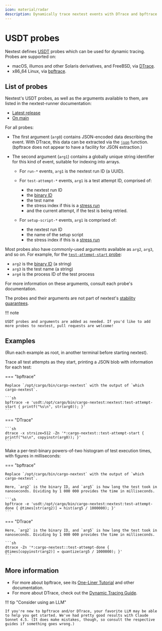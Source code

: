 ```yaml
---
icon: material/radar
description: Dynamically trace nextest events with DTrace and bpftrace.
---
```


# USDT probes

<!-- md:version 0.9.107 -->

Nextest defines [USDT](https://docs.rs/usdt/) probes which can be used for dynamic tracing. Probes are supported on:

* macOS, illumos and other Solaris derivatives, and FreeBSD, via [DTrace](https://dtrace.org/).
* x86_64 Linux, via [bpftrace](https://bpftrace.org/).

## List of probes

Nextest's USDT probes, as well as the arguments available to them, are listed in the nextest-runner documentation:

* [Latest release](https://docs.rs/nextest-runner/latest/nextest_runner/usdt)
* [On main](https://nexte.st/rustdoc/nextest_runner/usdt/)

For all probes:

* The first argument (`arg0`) contains JSON-encoded data describing the event. With DTrace, this data can be extracted via the [`json`](https://sysmgr.org/blog/2012/11/29/dtrace_and_json_together_at_last/) function. (bpftrace does not appear to have a facility for JSON extraction.)

* The second argument (`arg1`) contains a globally unique string identifier for this kind of event, suitable for indexing into arrays.

  * For `run-*` events, `arg1` is the nextest run ID (a UUID).

  * For `test-attempt-*` events, `arg1` is a test attempt ID, comprised of:
    * the nextest run ID
    * the [binary ID](../running.md#binary-ids)
    * the test name
    * the stress index if this is a [stress run](../features/stress-tests.md)
    * and the current attempt, if the test is being retried.

  * For `setup-script-*` events, `arg1` is comprised of:
    * the nextest run ID
    * the name of the setup script
    * the stress index if this is a [stress run](../features/stress-tests.md)

Most probes also have commonly-used arguments available as `arg2`, `arg3`, and so on. For example, for the [`test-attempt-start` probe](https://nexte.st/rustdoc/nextest_runner/usdt/struct.UsdtTestAttemptStart):

* `arg2` is the [binary ID](../running.md#binary-ids) (a string)
* `arg3` is the test name (a string)
* `arg4` is the process ID of the test process

For more information on these arguments, consult each probe's documentation.

The probes and their arguments are not part of nextest's [stability guarantees](../stability/index.md).

!!! note

    USDT probes and arguments are added as needed. If you'd like to add more probes to nextest, pull requests are welcome!

## Examples

(Run each example as root, in another terminal before starting nextest).

Trace all test attempts as they start, printing a JSON blob with information for each test:

=== "bpftrace"

    Replace `/opt/cargo/bin/cargo-nextest` with the output of `which cargo-nextest`.

    ```sh
    bpftrace -e 'usdt:/opt/cargo/bin/cargo-nextest:nextest:test-attempt-start { printf("%s\n", str(arg0)); }'
    ```

=== "DTrace"

    ```sh
    dtrace -x strsize=512 -Zn '*:cargo-nextest::test-attempt-start { printf("%s\n", copyinstr(arg0)); }'
    ```

Make a per-test-binary powers-of-two histogram of test execution times, with figures in milliseconds:

=== "bpftrace"

    Replace `/opt/cargo/bin/cargo-nextest` with the output of `which cargo-nextest`.

    Here, `arg2` is the binary ID, and `arg5` is how long the test took in
    nanoseconds. Dividing by 1 000 000 provides the time in milliseconds.

    ```sh
    bpftrace -e 'usdt:/opt/cargo/bin/cargo-nextest:nextest:test-attempt-done { @times[str(arg2)] = hist(arg5 / 1000000); }'
    ```

=== "DTrace"

    Here, `arg2` is the binary ID, and `arg5` is how long the test took in
    nanoseconds. Dividing by 1 000 000 provides the time in milliseconds.

    ```sh
    dtrace -Zn '*:cargo-nextest::test-attempt-done { @times[copyinstr(arg2)] = quantize(arg5 / 1000000); }'
    ```

## More information

* For more about bpftrace, see its [One-Liner Tutorial](https://bpftrace.org/tutorial-one-liners) and other documentation.
* For more about DTrace, check out the [Dynamic Tracing Guide](https://illumos.org/books/dtrace/preface.html#preface).

!!! tip "Consider using an LLM"

    If you're new to bpftrace and/or DTrace, your favorite LLM may be able to help you get started. We've had pretty good results with Claude Sonnet 4.5. (It does make mistakes, though, so consult the respective guides if something goes wrong.)
